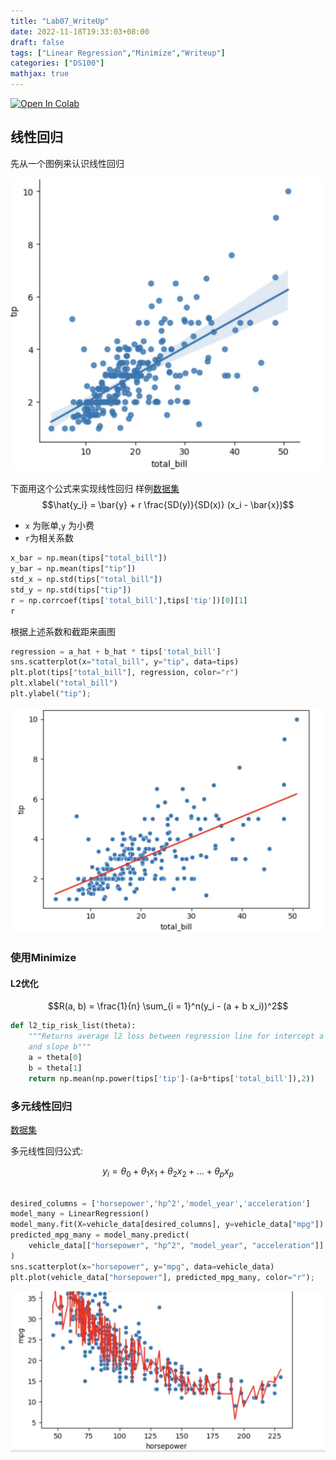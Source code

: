 ```yaml
---
title: "Lab07_WriteUp"
date: 2022-11-18T19:33:03+08:00
draft: false
tags: ["Linear Regression","Minimize","Writeup"]
categories: ["DS100"]
mathjax: true
---
```


<a target="_blank" href="https://colab.research.google.com/github/DS-100/fa20/blob/master/lab/lab07/lab07.ipynb">
  <img src="https://colab.research.google.com/assets/colab-badge.svg" alt="Open In Colab"/>
</a>


## 线性回归


先从一个图例来认识线性回归

![lmplot](/plot/lab07_1.jpg)

下面用这个公式来实现线性回归 样例[数据集](https://github.com/mwaskom/seaborn-data/blob/master/tips.csv)
$$\hat{y_i} = \bar{y} + r \frac{SD(y)}{SD(x)} (x_i - \bar{x})$$

- `x` 为账单,`y` 为小费
- `r`为相关系数

```python
x_bar = np.mean(tips["total_bill"])
y_bar = np.mean(tips["tip"])
std_x = np.std(tips["total_bill"])
std_y = np.std(tips["tip"])
r = np.corrcoef(tips['total_bill'],tips['tip'])[0][1]
r
```

根据上述系数和截距来画图

```python
regression = a_hat + b_hat * tips['total_bill']
sns.scatterplot(x="total_bill", y="tip", data=tips)
plt.plot(tips["total_bill"], regression, color="r")
plt.xlabel("total_bill")
plt.ylabel("tip");
```

![lab07_2](/plot/lab07_2.jpg)

### **使用Minimize**

#### L2优化

$$R(a, b) = \frac{1}{n} \sum_{i = 1}^n(y_i - (a + b x_i))^2$$

```python
def l2_tip_risk_list(theta):
    """Returns average l2 loss between regression line for intercept a
    and slope b"""
    a = theta[0]
    b = theta[1]
    return np.mean(np.power(tips['tip']-(a+b*tips['total_bill']),2))
```

### **多元线性回归**

[数据集](https://github.com/mwaskom/seaborn-data/blob/master/mpg.csv)

多元线性回归公式:

$$y_i = \theta_0 + \theta_1 x_1 + \theta_2 x_2 + … + \theta_p x_p $$


```python

desired_columns = ['horsepower','hp^2','model_year','acceleration']
model_many = LinearRegression()
model_many.fit(X=vehicle_data[desired_columns], y=vehicle_data["mpg"])
predicted_mpg_many = model_many.predict(
    vehicle_data[["horsepower", "hp^2", "model_year", "acceleration"]]
)
sns.scatterplot(x="horsepower", y="mpg", data=vehicle_data)
plt.plot(vehicle_data["horsepower"], predicted_mpg_many, color="r");
```

![](/plot/lab07_3.jpg)
